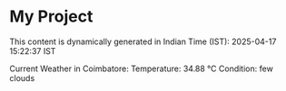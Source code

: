 # My Project

This content is dynamically generated in Indian Time (IST): 2025-04-17 15:22:37 IST


Current Weather in Coimbatore:
Temperature: 34.88 °C
Condition: few clouds
